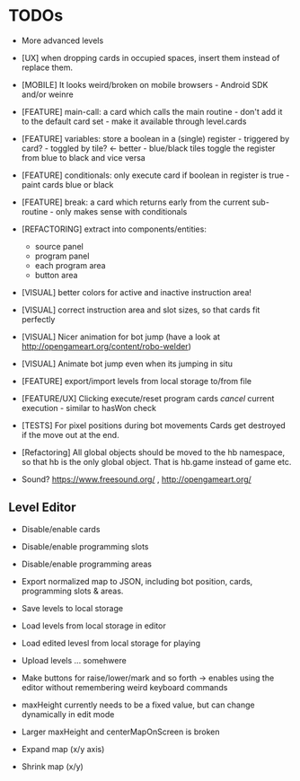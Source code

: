 TODOs
=====

* More advanced levels
* [UX] when dropping cards in occupied spaces, insert them instead of replace them.
* [MOBILE] It looks weird/broken on mobile browsers - Android SDK and/or weinre
* [FEATURE] main-call: a card which calls the main routine
            - don't add it to the default card set
            - make it available through level.cards
* [FEATURE] variables: store a boolean in a (single) register
            - triggered by card?
            - toggled by tile? <- better
            - blue/black tiles toggle the register from blue to black and vice versa
* [FEATURE] conditionals: only execute card if boolean in register is true
            - paint cards blue or black
* [FEATURE] break: a card which returns early from the current sub-routine
            - only makes sense with conditionals
* [REFACTORING] extract into components/entities:
    * source panel
    * program panel
    * each program area
    * button area
* [VISUAL] better colors for active and inactive instruction area!
* [VISUAL] correct instruction area and slot sizes, so that cards fit perfectly
* [VISUAL] Nicer animation for bot jump (have a look at http://opengameart.org/content/robo-welder)
* [VISUAL] Animate bot jump even when its jumping in situ
* [FEATURE] export/import levels from local storage to/from file
* [FEATURE/UX] Clicking execute/reset program cards *cancel* current execution - similar to hasWon check
* [TESTS] For pixel positions during bot movements
  Cards get destroyed if the move out at the end.
* [Refactoring] All global objects should be moved to the hb namespace, so that hb is the only global object. That is hb.game instead of game etc.

* Sound? https://www.freesound.org/ , http://opengameart.org/

Level Editor
------------

* Disable/enable cards
* Disable/enable programming slots
* Disable/enable programming areas

* Export normalized map to JSON, including bot position, cards, programming slots & areas.
* Save levels to local storage
* Load levels from local storage in editor
* Load edited levesl from local storage for playing
* Upload levels ... somehwere

* Make buttons for raise/lower/mark and so forth -> enables using the editor without remembering weird keyboard commands
* maxHeight currently needs to be a fixed value, but can change dynamically in edit mode
* Larger maxHeight and centerMapOnScreen is broken
* Expand map (x/y axis)
* Shrink map (x/y)
